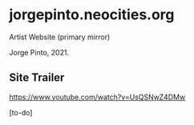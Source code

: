 # jorgepinto.neocities.org

Artist Website (primary mirror)

Jorge Pinto, 2021.

## Site Trailer

https://www.youtube.com/watch?v=UsQSNwZ4DMw

[to-do]

